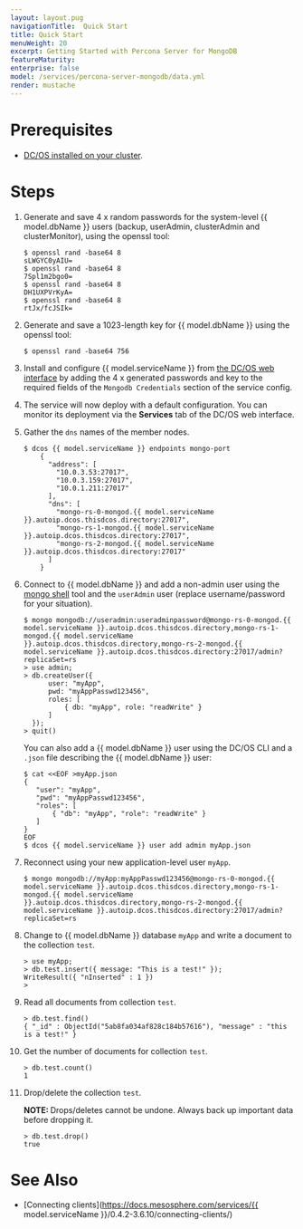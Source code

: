 ```yaml
---
layout: layout.pug
navigationTitle:  Quick Start
title: Quick Start
menuWeight: 20
excerpt: Getting Started with Percona Server for MongoDB
featureMaturity:
enterprise: false
model: /services/percona-server-mongodb/data.yml
render: mustache
---
```


# Prerequisites

- [DC/OS installed on your cluster](https://docs.mesosphere.com/latest/administration/installing/).

# Steps

1. Generate and save 4 x random passwords for the system-level {{ model.dbName }} users (backup, userAdmin, clusterAdmin and clusterMonitor), using the openssl tool:
    ```shell
    $ openssl rand -base64 8
    sLWGYC0yAIU=
    $ openssl rand -base64 8
    7Spl1m2bgo0=
    $ openssl rand -base64 8
    DH1UXPVrKyA=
    $ openssl rand -base64 8
    rtJx/fcJSIk=
    ```

1. Generate and save a 1023-length key for {{ model.dbName }} using the openssl tool:
    ```shell
    $ openssl rand -base64 756
    ```

1. Install and configure {{ model.serviceName }} from [the DC/OS web interface](https://docs.mesosphere.com/latest/usage/webinterface/) by adding the 4 x generated passwords and key to the required fields of the `Mongodb Credentials` section of the service config.

1. The service will now deploy with a default configuration. You can monitor its deployment via the **Services** tab of the DC/OS web interface.

1. Gather the `dns` names of the member nodes.
    ```shell
    $ dcos {{ model.serviceName }} endpoints mongo-port
        {
          "address": [
            "10.0.3.53:27017",
            "10.0.3.159:27017",
            "10.0.1.211:27017"
          ],
          "dns": [
            "mongo-rs-0-mongod.{{ model.serviceName }}.autoip.dcos.thisdcos.directory:27017",
            "mongo-rs-1-mongod.{{ model.serviceName }}.autoip.dcos.thisdcos.directory:27017",
            "mongo-rs-2-mongod.{{ model.serviceName }}.autoip.dcos.thisdcos.directory:27017"
          ]
        }
    ```
1. Connect to {{ model.dbName }} and add a non-admin user using the [mongo shell](https://docs.mongodb.com/manual/mongo/) tool and the `userAdmin` user (replace username/password for your situation).

    ```shell
    $ mongo mongodb://useradmin:useradminpassword@mongo-rs-0-mongod.{{ model.serviceName }}.autoip.dcos.thisdcos.directory,mongo-rs-1-mongod.{{ model.serviceName }}.autoip.dcos.thisdcos.directory,mongo-rs-2-mongod.{{ model.serviceName }}.autoip.dcos.thisdcos.directory:27017/admin?replicaSet=rs
    > use admin;
    > db.createUser({
          user: "myApp",
          pwd: "myAppPasswd123456",
          roles: [
              { db: "myApp", role: "readWrite" }
          ]
      });
    > quit()
    ```

     You can also add a {{ model.dbName }} user using the DC/OS CLI and a `.json` file describing the {{ model.dbName }} user:

     ```shell
    $ cat <<EOF >myApp.json
    {
        "user": "myApp",
        "pwd": "myAppPasswd123456",
        "roles": [
            { "db": "myApp", "role": "readWrite" }
        ]
    }
    EOF
    $ dcos {{ model.serviceName }} user add admin myApp.json
     ```   

1. Reconnect using your new application-level user `myApp`.
    ```shell
    $ mongo mongodb://myApp:myAppPasswd123456@mongo-rs-0-mongod.{{ model.serviceName }}.autoip.dcos.thisdcos.directory,mongo-rs-1-mongod.{{ model.serviceName }}.autoip.dcos.thisdcos.directory,mongo-rs-2-mongod.{{ model.serviceName }}.autoip.dcos.thisdcos.directory:27017/admin?replicaSet=rs
    ```
1. Change to {{ model.dbName }} database `myApp` and write a document to the collection `test`.
    ```shell
    > use myApp;
    > db.test.insert({ message: "This is a test!" });
    WriteResult({ "nInserted" : 1 })
    >
    ```
1. Read all documents from collection `test`.
    ```shell
    > db.test.find()
    { "_id" : ObjectId("5ab8fa034af828c184b57616"), "message" : "this is a test!" }
    ```
1. Get the number of documents for collection `test`.
    ```shell
    > db.test.count()
    1
    ```
1. Drop/delete the collection `test`.

    <p class="message--note"><strong>NOTE: </strong> Drops/deletes cannot be undone. Always back up important data before dropping it.</p>
    
    ```shell
    > db.test.drop()
    true
    ```

# See Also

- [Connecting clients](https://docs.mesosphere.com/services/{{ model.serviceName }}/0.4.2-3.6.10/connecting-clients/)
